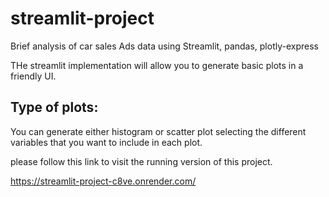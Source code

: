 # streamlit-project
Brief analysis of car sales Ads data using Streamlit, pandas, plotly-express

THe streamlit implementation will allow you to generate basic plots in a friendly UI.

## Type of plots:
You can generate either histogram or scatter plot selecting the different variables that you want to include in each plot.

please follow this link to visit the running version of this project.

https://streamlit-project-c8ve.onrender.com/
